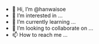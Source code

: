 - 👋 Hi, I’m @hanwaisoe
- 👀 I’m interested in ...
- 🌱 I’m currently learning ...
- 💞️ I’m looking to collaborate on ...
- 📫 How to reach me ...

<!---
hanwaisoe/hanwaisoe is a ✨ special ✨ repository because its `README.md` (this file) appears on your GitHub profile.
You can click the Preview link to take a look at your changes.
--->

